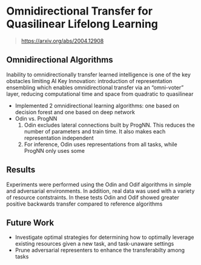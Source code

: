 # Omnidirectional Transfer for Quasilinear Lifelong Learning

> https://arxiv.org/abs/2004.12908

## Omnidirectional Algorithms

Inability to omnidirectionally transfer learned intelligence is one of the key obstacles limiting AI
Key Innovation: introduction of representation ensembling which enables omnidirectional transfer via an “omni-voter” layer, reducing computational time
and space from quadratic to quasilinear

- Implemented 2 omnidirectional learning algorithms: one based on decision forest and one based on deep network
- Odin vs. ProgNN
  1. Odin excludes lateral connections built by ProgNN. This reduces the number of parameters and train time. It also makes each representation independent
  2. For inference, Odin uses representations from all tasks, while ProgNN only uses some

## Results

Experiments were performed using the Odin and Odif algorithms in simple and adversarial environments. In addition, real data was used with a variety of resource contstraints. In these tests Odin and Odif showed greater positive backwards transfer compared to reference algorithms

## Future Work
- Investigate optimal strategies for determining how to optimally leverage existing resources given a new task, and task-unaware settings
- Prune adversarial representers to enhance the transferabilty among tasks 
